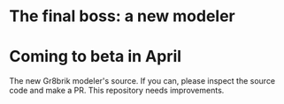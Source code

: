 # The final boss: a new modeler
# Coming to beta in April
The new Gr8brik modeler's source. If you can, please inspect the source code and make a PR. This repository needs improvements.
